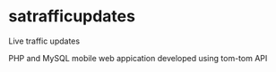 satrafficupdates
================

Live traffic updates


PHP and MySQL mobile web appication developed using tom-tom API
